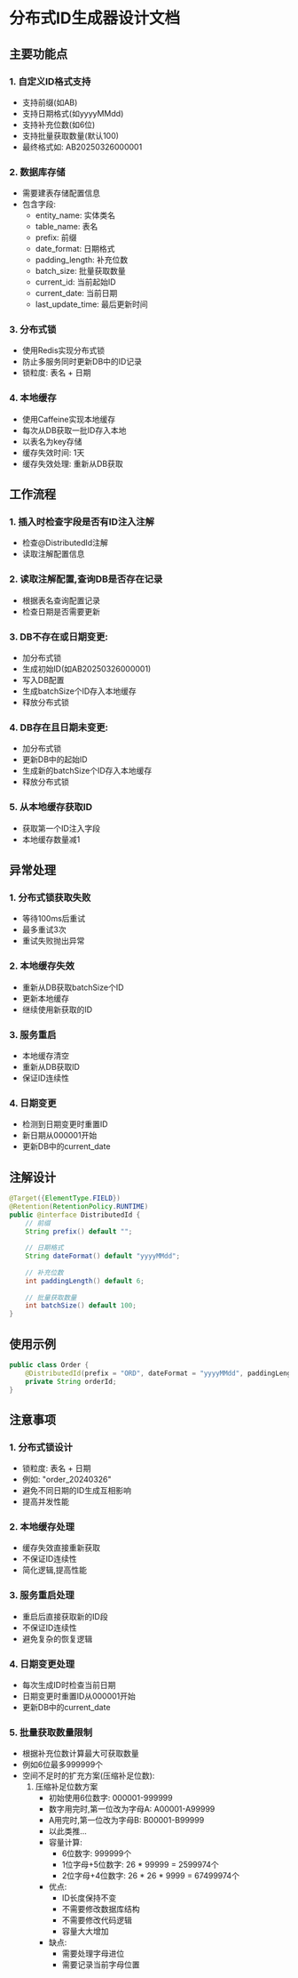 # 分布式ID生成器设计文档

## 主要功能点

### 1. 自定义ID格式支持
- 支持前缀(如AB)
- 支持日期格式(如yyyyMMdd)
- 支持补充位数(如6位)
- 支持批量获取数量(默认100)
- 最终格式如: AB20250326000001

### 2. 数据库存储
- 需要建表存储配置信息
- 包含字段:
  * entity_name: 实体类名
  * table_name: 表名
  * prefix: 前缀
  * date_format: 日期格式
  * padding_length: 补充位数
  * batch_size: 批量获取数量
  * current_id: 当前起始ID
  * current_date: 当前日期
  * last_update_time: 最后更新时间

### 3. 分布式锁
- 使用Redis实现分布式锁
- 防止多服务同时更新DB中的ID记录
- 锁粒度: 表名 + 日期

### 4. 本地缓存
- 使用Caffeine实现本地缓存
- 每次从DB获取一批ID存入本地
- 以表名为key存储
- 缓存失效时间: 1天
- 缓存失效处理: 重新从DB获取

## 工作流程

### 1. 插入时检查字段是否有ID注入注解
- 检查@DistributedId注解
- 读取注解配置信息

### 2. 读取注解配置,查询DB是否存在记录
- 根据表名查询配置记录
- 检查日期是否需要更新

### 3. DB不存在或日期变更:
- 加分布式锁
- 生成初始ID(如AB20250326000001)
- 写入DB配置
- 生成batchSize个ID存入本地缓存
- 释放分布式锁

### 4. DB存在且日期未变更:
- 加分布式锁
- 更新DB中的起始ID
- 生成新的batchSize个ID存入本地缓存
- 释放分布式锁

### 5. 从本地缓存获取ID
- 获取第一个ID注入字段
- 本地缓存数量减1

## 异常处理

### 1. 分布式锁获取失败
- 等待100ms后重试
- 最多重试3次
- 重试失败抛出异常

### 2. 本地缓存失效
- 重新从DB获取batchSize个ID
- 更新本地缓存
- 继续使用新获取的ID

### 3. 服务重启
- 本地缓存清空
- 重新从DB获取ID
- 保证ID连续性

### 4. 日期变更
- 检测到日期变更时重置ID
- 新日期从000001开始
- 更新DB中的current_date

## 注解设计

```java
@Target({ElementType.FIELD})
@Retention(RetentionPolicy.RUNTIME)
public @interface DistributedId {
    // 前缀
    String prefix() default "";
    
    // 日期格式
    String dateFormat() default "yyyyMMdd";
    
    // 补充位数
    int paddingLength() default 6;
    
    // 批量获取数量
    int batchSize() default 100;
}
```

## 使用示例

```java
public class Order {
    @DistributedId(prefix = "ORD", dateFormat = "yyyyMMdd", paddingLength = 6, batchSize = 100)
    private String orderId;
}
```

## 注意事项

### 1. 分布式锁设计
- 锁粒度: 表名 + 日期
- 例如: "order_20240326"
- 避免不同日期的ID生成互相影响
- 提高并发性能

### 2. 本地缓存处理
- 缓存失效直接重新获取
- 不保证ID连续性
- 简化逻辑,提高性能

### 3. 服务重启处理
- 重启后直接获取新的ID段
- 不保证ID连续性
- 避免复杂的恢复逻辑

### 4. 日期变更处理
- 每次生成ID时检查当前日期
- 日期变更时重置ID从000001开始
- 更新DB中的current_date

### 5. 批量获取数量限制
- 根据补充位数计算最大可获取数量
- 例如6位最多999999个
- 空间不足时的扩充方案(压缩补足位数):
  1. 压缩补足位数方案
     * 初始使用6位数字: 000001-999999
     * 数字用完时,第一位改为字母A: A00001-A99999
     * A用完时,第一位改为字母B: B00001-B99999
     * 以此类推...
     * 容量计算:
       - 6位数字: 999999个
       - 1位字母+5位数字: 26 * 99999 = 2599974个
       - 2位字母+4位数字: 26 * 26 * 9999 = 67499974个
     * 优点: 
       - ID长度保持不变
       - 不需要修改数据库结构
       - 不需要修改代码逻辑
       - 容量大大增加
     * 缺点:
       - 需要处理字母进位
       - 需要记录当前字母位置